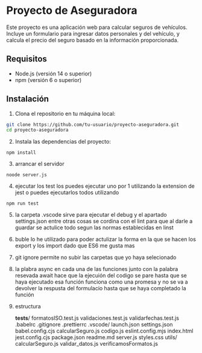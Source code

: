 # Proyecto de Aseguradora

Este proyecto es una aplicación web para calcular seguros de vehículos. Incluye un formulario para ingresar datos personales y del vehículo, y calcula el precio del seguro basado en la información proporcionada.

## Requisitos

- Node.js (versión 14 o superior)
- npm (versión 6 o superior)

## Instalación

1. Clona el repositorio en tu máquina local:

```sh
git clone https://github.com/tu-usuario/proyecto-aseguradora.git
cd proyecto-aseguradora
````
2. Instala las dependencias del proyecto:

```
npm install
```

3. arrancar el servidor

```
noode server.js
```
4. ejecutar los test
los puedes ejecutar uno por 1 utilizando la extension de jest o puedes ejecutarlos todos utilizando
```
npm run test
```
5. la carpeta .vscode
sirve para ejecutar el debug y el apartado settings.json entre otras cosas se cordina con el lint para que al darle a guardar se actulice todo segun las normas establecidas en linst
6. buble
lo he utilizado para poder actulizar la forma en la que se hacen los export y los import dado que ES6 me gusta mas
7. git ignore
permite no subir las carpetas que yo haya selecionado
8. la plabra async en cada una de las funciones junto con la palabra resevada await hace que la ejecuión del codigo se pare hasta que se haya ejecutado esa función funciona como una promesa y no se va a devolver la respusta del formulacio hasta que se haya completado la función
9. estructura
    
    __tests__/
  formatosISO.test.js
  validaciones.test.js
  validarfechas.test.js
.babelrc
.gitignore
.prettierrc
.vscode/
  launch.json
  settings.json
babel.config.cjs
calcularSeguro.js
codigo.js
eslint.config.mjs
index.html
jest.config.cjs
package.json
readme.md
server.js
styles.css
utils/
  calcularSeguro.js
  validar_datos.js
  verificamosFormatos.js

    
